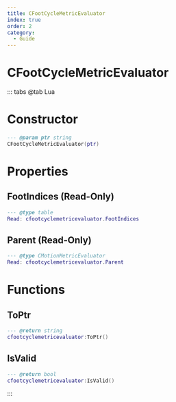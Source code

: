 ```yaml
---
title: CFootCycleMetricEvaluator
index: true
order: 2
category:
  - Guide
---
```


# CFootCycleMetricEvaluator

::: tabs
@tab Lua
# Constructor
```lua
--- @param ptr string
CFootCycleMetricEvaluator(ptr)
```
# Properties
## FootIndices (Read-Only)
```lua
--- @type table
Read: cfootcyclemetricevaluator.FootIndices
```
## Parent (Read-Only)
```lua
--- @type CMotionMetricEvaluator
Read: cfootcyclemetricevaluator.Parent
```
# Functions
## ToPtr
```lua
--- @return string
cfootcyclemetricevaluator:ToPtr()
```
## IsValid
```lua
--- @return bool
cfootcyclemetricevaluator:IsValid()
```

:::